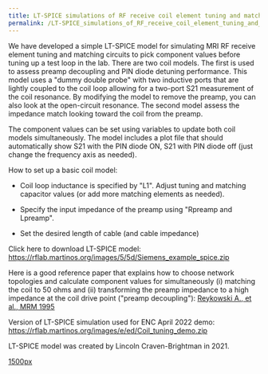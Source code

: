 ```yaml
---
title: LT-SPICE simulations of RF receive coil element tuning and matching
permalink: /LT-SPICE_simulations_of_RF_receive_coil_element_tuning_and_matching/
---
```


We have developed a simple LT-SPICE model for simulating MRI RF receive
element tuning and matching circuits to pick component values before
tuning up a test loop in the lab. There are two coil models. The first
is used to assess preamp decoupling and PIN diode detuning performance.
This model uses a "dummy double probe" with two inductive ports that are
lightly coupled to the coil loop allowing for a two-port S21 measurement
of the coil resonance. By modifying the model to remove the preamp, you
can also look at the open-circuit resonance. The second model assess the
impedance match looking toward the coil from the preamp.

The component values can be set using variables to update both coil
models simultaneously. The model includes a plot file that should
automatically show S21 with the PIN diode ON, S21 with PIN diode off
(just change the frequency axis as needed).

How to set up a basic coil model:

- Coil loop inductance is specified by "L1". Adjust tuning and matching
  capacitor values (or add more matching elements as needed).

<!-- -->

- Specify the input impedance of the preamp using "Rpreamp and Lpreamp".

<!-- -->

- Set the desired length of cable (and cable impedance)

Click here to download LT-SPICE model:
<https://rflab.martinos.org/images/5/5d/Siemens_example_spice.zip>

Here is a good reference paper that explains how to choose network
topologies and calculate component values for simultaneously (i)
matching the coil to 50 ohms and (ii) transforming the preamp impedance
to a high impedance at the coil drive point ("preamp decoupling"):
[Reykowski A., et al., MRM
1995](https://onlinelibrary.wiley.com/doi/abs/10.1002/mrm.1910330617)

Version of LT-SPICE simulation used for ENC April 2022 demo:
<https://rflab.martinos.org/images/e/ed/Coil_tuning_demo.zip>

LT-SPICE model was created by Lincoln Craven-Brightman in 2021.

<a href="/md_pages/File:Screen_Shot_2022-02-24_at_5.56.15_PM.png"
class="wikilink" title="1500px">1500px